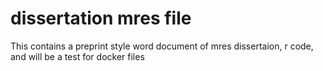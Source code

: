 # dissertation mres file
This contains a preprint style word document of mres dissertaion, r code, and will be a test for docker files
